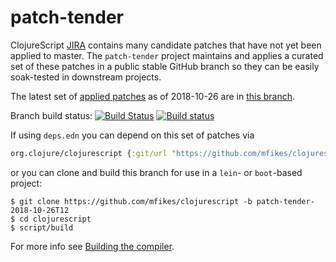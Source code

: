 # patch-tender
ClojureScript [JIRA](https://dev.clojure.org/jira/browse/CLJS) contains many candidate patches that have not yet been applied to master.
The `patch-tender` project maintains and applies a curated set of these patches in a public stable GitHub branch so they can be easily soak-tested in downstream projects.

The latest set of [applied patches](https://github.com/clojure/clojurescript/compare/master...mfikes:patch-tender-2018-10-26T12) as of 2018-10-26 are in [this branch](https://github.com/mfikes/clojurescript/commits/patch-tender-2018-10-26T12).

Branch build status: [![Build Status](https://travis-ci.org/mfikes/clojurescript.svg?branch=patch-tender-2018-10-26T12)](https://travis-ci.org/mfikes/clojurescript) [![Build status](https://ci.appveyor.com/api/projects/status/oggs1yydb8c2t6pa/branch/patch-tender-2018-10-26T12?svg=true)](https://ci.appveyor.com/project/mfikes/clojurescript/branch/patch-tender-2018-10-26T12)

If using `deps.edn` you can depend on this set of patches via
```clojure
org.clojure/clojurescript {:git/url "https://github.com/mfikes/clojurescript" :sha "f7a8c13910797d8479fc6f60d81a14fa8918e043"}
```

or you can clone and build this branch for use in a `lein`- or `boot`-based project:

```
$ git clone https://github.com/mfikes/clojurescript -b patch-tender-2018-10-26T12
$ cd clojurescript
$ script/build
```
For more info see [Building the compiler](https://clojurescript.org/community/building).